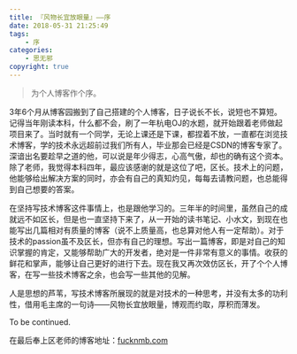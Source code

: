 ```yaml
---
title: 『风物长宜放眼量』——序
date: 2018-05-31 21:25:49
tags:
	- 序
categories:
	- 思无邪
copyright: true
---
```

>  为个人博客作个序。

<!-- more -->

3年6个月从博客园搬到了自己搭建的个人博客，日子说长不长，说短也不算短。记得当年刚读本科，什么都不会，刷了一年杭电OJ的水题，就开始跟着老师做起项目来了。当时就有一个同学，无论上课还是下课，都捏着不放，一直都在浏览技术博客，学的技术永远超前过我们所有人，毕业那会已经是CSDN的博客专家了。深谙出名要趁早之道的他，可以说是年少得志，心高气傲，却也的确有这个资本。除了老师，我觉得本科四年，最应该感谢的就是这位了吧，区长。技术上的问题，他能够给出解决方案的同时，亦会有自己的真知灼见，每每去请教问题，也总能得到自己想要的答案。

在坚持写技术博客这件事情上，也是跟他学习的。三年半的时间里，虽然自己的成就远不如区长，但是也一直坚持下来了，从一开始的读书笔记、小水文，到现在也能写出几篇相对有质量的博客（说不上质量高，也总算对他人有一定帮助）。对于技术的passion虽不及区长，但亦有自己的理想。写出一篇博客，即是对自己的知识掌握的肯定，又能够帮助广大的开发者，绝对是一件非常有意义的事情。收获的鲜花和掌声，能够让自己更好的进行下去。现在我又再次效仿区长，开了个个人博客，在写一些技术博客之余，也会写一些其他的见解。

人是思想的芦苇，写技术博客所展现的就是对技术的一种思考，并没有太多的功利性，借用毛主席的一句诗——风物长宜放眼量，博观而约取，厚积而薄发。

To be continued.

在最后奉上区老师的博客地址：[fucknmb.com](http://fucknmb.com/)